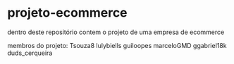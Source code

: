 # projeto-ecommerce
dentro deste repositório contem o projeto de uma empresa de ecommerce

membros do projeto:
Tsouza8
lulybiells 
guiloopes
marceloGMD
ggabriel18k
duds_cerqueira
